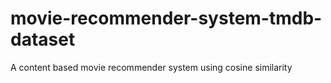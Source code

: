 # movie-recommender-system-tmdb-dataset
A content based mo[]()vie recommender system using cosine similarity
